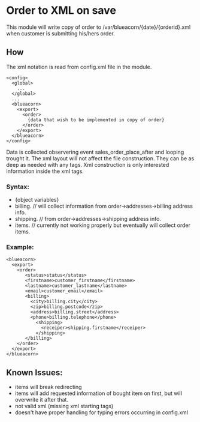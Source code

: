 # Order to XML on save

This module will write copy of order to /var/blueacorn/{date}/{orderid}.xml when customer is submitting his/hers order.

## How
The xml notation is read from config.xml file in the module. 

```
<config>
  <global>
    ...
  </global>
  ...
  <blueacorn>
    <export>
      <order>
        {data that wish to be implemented in copy of order}
      </order>
    </export>
  </blueacorn>
</config>
```

Data is collected observering event sales_order_place_after and looping trought it.
The xml layout will not affect the file construction. They can be as deep as needed with any tags.
Xml construction is only interested information inside the xml tags.

### Syntax:
- {object variables}
- billing.	// will collect information from order->addresses->billing address info.
- shipping.	// from order->addresses->shipping address info.
- items.	// currently not working properly but eventually will collect order items.

### Example:
```
<blueacorn>
  <export>
    <order>
       <status>status</status>
       <firstname>customer_firstname</firstname>
       <lastname>customer_lastname</lastname>
       <email>customer_email</email>
       <billing>
         <city>billing.city</city>
         <zip>billing.postcode</zip>
         <address>billing.street</address>
         <phone>billing.telephone</phone>
           <shipping>
             <receiper>shipping.firstname</receiper>
           </shipping>
       </billing>
    </order>
  </export>
</blueacorn>
```

## Known Issues:
- items will break redirecting
- items will add requested information of bought item on first, but will overwrite it after that.
- not valid xml (missing xml starting tags)
- doesn't have proper handling for typing errors occurring in config.xml
